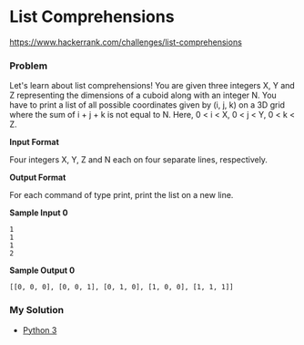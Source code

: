 # List Comprehensions

https://www.hackerrank.com/challenges/list-comprehensions

### Problem

Let's learn about list comprehensions! You are given three integers X, Y and Z representing the dimensions of a cuboid along with an integer N. 
You have to print a list of all possible coordinates given by (i, j, k) on a 3D grid where the sum of i + j + k is not equal to N. 
Here, 0 < i < X, 0 < j < Y, 0 < k < Z.


**Input Format**

Four integers X, Y, Z and N each on four separate lines, respectively.

**Output Format**

For each command of type print, print the list on a new line.

**Sample Input 0**
```
1
1
1
2
```

**Sample Output 0**
```
[[0, 0, 0], [0, 0, 1], [0, 1, 0], [1, 0, 0], [1, 1, 1]]
```

### My Solution

- [Python 3](python3.py)
